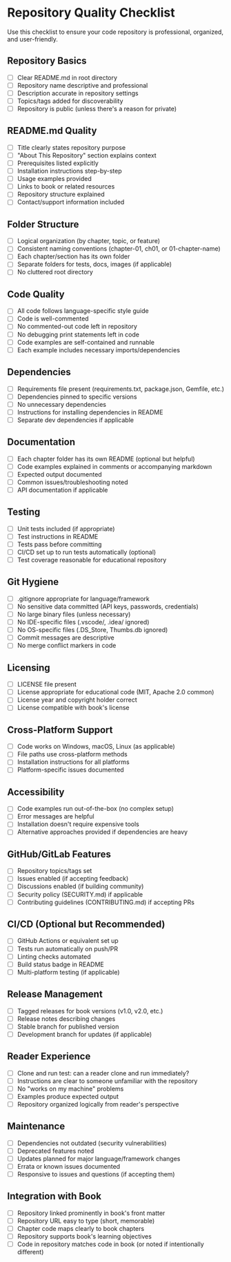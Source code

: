 # Repository Quality Checklist

Use this checklist to ensure your code repository is professional, organized, and user-friendly.

## Repository Basics

- [ ] Clear README.md in root directory
- [ ] Repository name descriptive and professional
- [ ] Description accurate in repository settings
- [ ] Topics/tags added for discoverability
- [ ] Repository is public (unless there's a reason for private)

## README.md Quality

- [ ] Title clearly states repository purpose
- [ ] "About This Repository" section explains context
- [ ] Prerequisites listed explicitly
- [ ] Installation instructions step-by-step
- [ ] Usage examples provided
- [ ] Links to book or related resources
- [ ] Repository structure explained
- [ ] Contact/support information included

## Folder Structure

- [ ] Logical organization (by chapter, topic, or feature)
- [ ] Consistent naming conventions (chapter-01, ch01, or 01-chapter-name)
- [ ] Each chapter/section has its own folder
- [ ] Separate folders for tests, docs, images (if applicable)
- [ ] No cluttered root directory

## Code Quality

- [ ] All code follows language-specific style guide
- [ ] Code is well-commented
- [ ] No commented-out code left in repository
- [ ] No debugging print statements left in code
- [ ] Code examples are self-contained and runnable
- [ ] Each example includes necessary imports/dependencies

## Dependencies

- [ ] Requirements file present (requirements.txt, package.json, Gemfile, etc.)
- [ ] Dependencies pinned to specific versions
- [ ] No unnecessary dependencies
- [ ] Instructions for installing dependencies in README
- [ ] Separate dev dependencies if applicable

## Documentation

- [ ] Each chapter folder has its own README (optional but helpful)
- [ ] Code examples explained in comments or accompanying markdown
- [ ] Expected output documented
- [ ] Common issues/troubleshooting noted
- [ ] API documentation if applicable

## Testing

- [ ] Unit tests included (if appropriate)
- [ ] Test instructions in README
- [ ] Tests pass before committing
- [ ] CI/CD set up to run tests automatically (optional)
- [ ] Test coverage reasonable for educational repository

## Git Hygiene

- [ ] .gitignore appropriate for language/framework
- [ ] No sensitive data committed (API keys, passwords, credentials)
- [ ] No large binary files (unless necessary)
- [ ] No IDE-specific files (.vscode/, .idea/ ignored)
- [ ] No OS-specific files (.DS_Store, Thumbs.db ignored)
- [ ] Commit messages are descriptive
- [ ] No merge conflict markers in code

## Licensing

- [ ] LICENSE file present
- [ ] License appropriate for educational code (MIT, Apache 2.0 common)
- [ ] License year and copyright holder correct
- [ ] License compatible with book's license

## Cross-Platform Support

- [ ] Code works on Windows, macOS, Linux (as applicable)
- [ ] File paths use cross-platform methods
- [ ] Installation instructions for all platforms
- [ ] Platform-specific issues documented

## Accessibility

- [ ] Code examples run out-of-the-box (no complex setup)
- [ ] Error messages are helpful
- [ ] Installation doesn't require expensive tools
- [ ] Alternative approaches provided if dependencies are heavy

## GitHub/GitLab Features

- [ ] Repository topics/tags set
- [ ] Issues enabled (if accepting feedback)
- [ ] Discussions enabled (if building community)
- [ ] Security policy (SECURITY.md) if applicable
- [ ] Contributing guidelines (CONTRIBUTING.md) if accepting PRs

## CI/CD (Optional but Recommended)

- [ ] GitHub Actions or equivalent set up
- [ ] Tests run automatically on push/PR
- [ ] Linting checks automated
- [ ] Build status badge in README
- [ ] Multi-platform testing (if applicable)

## Release Management

- [ ] Tagged releases for book versions (v1.0, v2.0, etc.)
- [ ] Release notes describing changes
- [ ] Stable branch for published version
- [ ] Development branch for updates (if applicable)

## Reader Experience

- [ ] Clone and run test: can a reader clone and run immediately?
- [ ] Instructions are clear to someone unfamiliar with the repository
- [ ] No "works on my machine" problems
- [ ] Examples produce expected output
- [ ] Repository organized logically from reader's perspective

## Maintenance

- [ ] Dependencies not outdated (security vulnerabilities)
- [ ] Deprecated features noted
- [ ] Updates planned for major language/framework changes
- [ ] Errata or known issues documented
- [ ] Responsive to issues and questions (if accepting them)

## Integration with Book

- [ ] Repository linked prominently in book's front matter
- [ ] Repository URL easy to type (short, memorable)
- [ ] Chapter code maps clearly to book chapters
- [ ] Repository supports book's learning objectives
- [ ] Code in repository matches code in book (or noted if intentionally different)
